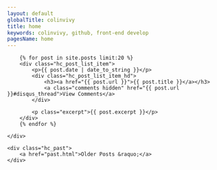 ```yaml
---
layout: default
globalTitle: colinvivy
title: home
keywords: colinvivy, github, front-end develop
pagesName: home
---
```

<div class="home_cont yyy">
    <div class="hc_post_list">

        {% for post in site.posts limit:20 %}
        <div class="hc_post_list_item">
            <p>{{ post.date | date_to_string }}</p>
            <div class="hc_post_list_item_hd">
                <h3><a href="{{ post.url }}">{{ post.title }}</a></h3>
                <a class="comments hidden" href="{{ post.url }}#disqus_thread">View Comments</a>
            </div>

            <p class="excerpt">{{ post.excerpt }}</p>
        </div>
        {% endfor %}

    </div>

    <div class="hc_past">
        <a href="past.html">Older Posts &raquo;</a>
    </div>
</div>

